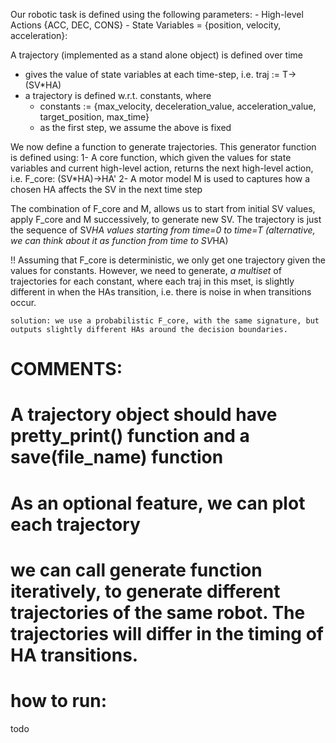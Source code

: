 Our robotic task is defined using the following parameters:
	- High-level Actions {ACC, DEC, CONS}
	- State Variables = {position, velocity, acceleration}: 

A trajectory (implemented as a stand alone object) is defined over time 
  - gives the value of state variables at each time-step, i.e. traj := T->(SV*HA) 
  - a trajectory is defined w.r.t. constants, where 
  	- constants := {max_velocity, deceleration_value, acceleration_value, target_position, max_time}
	- as the first step, we assume the above is fixed

	
We now define a function to generate trajectories. This generator function is defined using:
  1- A core function, which given the values for state variables and
     current high-level action, returns the next high-level action, i.e. F_core: (SV*HA)->HA'
  2- A motor model M is used to captures how a chosen HA affects the SV in the next time step 

The combination of F_core and M, allows us to start from initial SV values,
apply F_core and M successively, to generate new SV. The trajectory is just
the sequence of SV*HA values starting from time=0 to time=T (alternative, we
can think about it as function from time to SV*HA)

!! Assuming that F_core is deterministic, we only get one trajectory given
the values for constants. However, we need to generate, *a multiset* of
trajectories for each constant, where each traj in this mset, is slightly
different in when the HAs transition, i.e. there is noise in when
transitions occur. 

	solution: we use a probabilistic F_core, with the same signature, but
	outputs slightly different HAs around the decision boundaries. 
 


# COMMENTS:
# A trajectory object should have pretty_print() function and a save(file_name) function
# As an optional feature, we can plot each trajectory 
# we can call generate function iteratively, to generate different trajectories of the same robot. The trajectories will differ in the timing of HA transitions. 


# how to run:
todo



